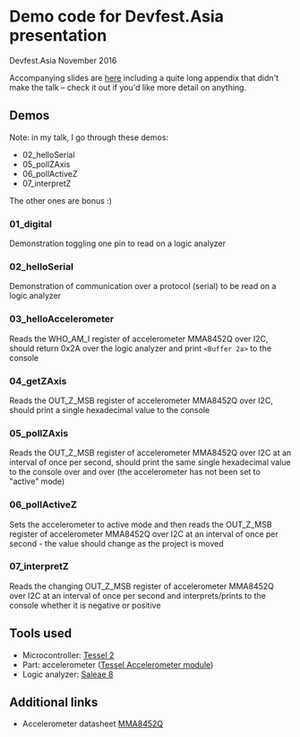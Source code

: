 Demo code for Devfest.Asia presentation
======
Devfest.Asia November 2016

Accompanying slides are [here](https://docs.google.com/presentation/d/1sNKGyS73GbgQopQ9OrLhWA0snM1pNYLHfPHxWKwWY7s/edit?usp=sharing) including a quite long appendix that didn't make the talk – check it out if you'd like more detail on anything.

## Demos

Note: in my talk, I go through these demos:

* 02_helloSerial
* 05_pollZAxis
* 06_pollActiveZ
* 07_interpretZ

The other ones are bonus :)

### 01_digital
Demonstration toggling one pin to read on a logic analyzer

### 02_helloSerial
Demonstration of communication over a protocol (serial) to be read on a logic analyzer

### 03_helloAccelerometer
Reads the WHO_AM_I register of accelerometer MMA8452Q over I2C, should return 0x2A over the logic analyzer and print `<Buffer 2a>` to the console

### 04_getZAxis
Reads the OUT_Z_MSB register of accelerometer MMA8452Q over I2C, should print a single hexadecimal value to the console

### 05_pollZAxis
Reads the OUT_Z_MSB register of accelerometer MMA8452Q over I2C at an interval of once per second, should print the same single hexadecimal value to the console over and over (the accelerometer has not been set to "active" mode)

### 06_pollActiveZ
Sets the accelerometer to active mode and then reads the OUT_Z_MSB register of accelerometer MMA8452Q over I2C at an interval of once per second - the value should change as the project is moved

### 07_interpretZ
Reads the changing OUT_Z_MSB register of accelerometer MMA8452Q over I2C at an interval of once per second and interprets/prints to the console whether it is negative or positive

## Tools used
* Microcontroller: [Tessel 2](//tessel.io)
* Part: accelerometer ([Tessel Accelerometer module](//tessel.io/modules))
* Logic analyzer: [Saleae 8](//saleae.com)

## Additional links
* Accelerometer datasheet [MMA8452Q](http://www.nxp.com/files/sensors/doc/data_sheet/MMA8452Q.pdf)

